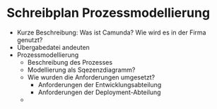 # Schreibplan Prozessmodellierung

- Kurze Beschreibung: Was ist Camunda? Wie wird es in der Firma genutzt?
- Übergabedatei andeuten
- Prozessmodellierung
  - Beschreibung des Prozesses 
  - Modellierung als Sqezenzdiagramm?
  - Wie wurden die Anforderungen umgesetzt?
    - Anforderungen der Entwicklungsabteilung
    - Anforderungen der Deployment-Abteilung
  - 